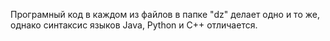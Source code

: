 Програмный код в каждом из файлов в папке "dz" делает одно и то же, однако синтаксис языков Java, Python и C++ отличается.
